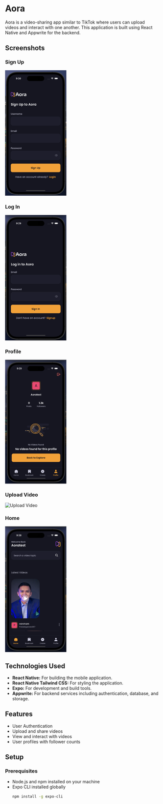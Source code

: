 # Aora

Aora is a video-sharing app similar to TikTok where users can upload videos and interact with one another. This application is built using React Native and Appwrite for the backend.

## Screenshots


### Sign Up
<img src="./assets/aora-signup.png" alt="Sign Up" width="200"/>

### Log In
<img src="./assets/aora-login.png" alt="Log In" width="200"/>

### Profile
<img src="./assets/aora-profile.png" alt="Profile" width="200"/>

### Upload Video
<img src="./assets/aora-upload.png" alt="Upload Video" width="200"/>

### Home
<img src="./assets/aora-home.png" alt="Home" width="200"/>



## Technologies Used

- **React Native:** For building the mobile application.
- **React Native Tailwind CSS:** For styling the application.
- **Expo:** For development and build tools.
- **Appwrite:** For backend services including authentication, database, and storage.

## Features

- User Authentication
- Upload and share videos
- View and interact with videos
- User profiles with follower counts

## Setup

### Prerequisites

- Node.js and npm installed on your machine
- Expo CLI installed globally
  ```bash
  npm install -g expo-cli